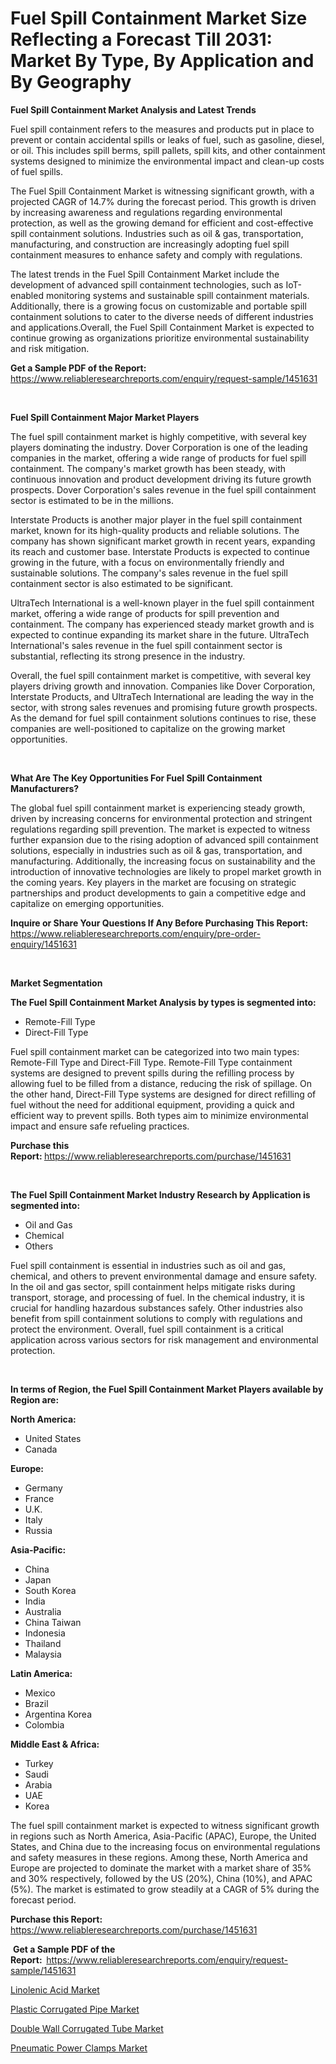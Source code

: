 <p><h1>Fuel Spill Containment Market Size Reflecting a Forecast Till 2031: Market By Type, By Application and By Geography</h1></p><p><strong>Fuel Spill Containment Market Analysis and Latest Trends</strong></p>
<p><p>Fuel spill containment refers to the measures and products put in place to prevent or contain accidental spills or leaks of fuel, such as gasoline, diesel, or oil. This includes spill berms, spill pallets, spill kits, and other containment systems designed to minimize the environmental impact and clean-up costs of fuel spills.</p><p>The Fuel Spill Containment Market is witnessing significant growth, with a projected CAGR of 14.7% during the forecast period. This growth is driven by increasing awareness and regulations regarding environmental protection, as well as the growing demand for efficient and cost-effective spill containment solutions. Industries such as oil & gas, transportation, manufacturing, and construction are increasingly adopting fuel spill containment measures to enhance safety and comply with regulations.</p><p>The latest trends in the Fuel Spill Containment Market include the development of advanced spill containment technologies, such as IoT-enabled monitoring systems and sustainable spill containment materials. Additionally, there is a growing focus on customizable and portable spill containment solutions to cater to the diverse needs of different industries and applications.Overall, the Fuel Spill Containment Market is expected to continue growing as organizations prioritize environmental sustainability and risk mitigation.</p></p>
<p><strong>Get a Sample PDF of the Report:&nbsp;</strong> <a href="https://www.reliableresearchreports.com/enquiry/request-sample/1451631">https://www.reliableresearchreports.com/enquiry/request-sample/1451631</a></p>
<p>&nbsp;</p>
<p><strong>Fuel Spill Containment Major Market Players</strong></p>
<p><p>The fuel spill containment market is highly competitive, with several key players dominating the industry. Dover Corporation is one of the leading companies in the market, offering a wide range of products for fuel spill containment. The company's market growth has been steady, with continuous innovation and product development driving its future growth prospects. Dover Corporation's sales revenue in the fuel spill containment sector is estimated to be in the millions.</p><p>Interstate Products is another major player in the fuel spill containment market, known for its high-quality products and reliable solutions. The company has shown significant market growth in recent years, expanding its reach and customer base. Interstate Products is expected to continue growing in the future, with a focus on environmentally friendly and sustainable solutions. The company's sales revenue in the fuel spill containment sector is also estimated to be significant.</p><p>UltraTech International is a well-known player in the fuel spill containment market, offering a wide range of products for spill prevention and containment. The company has experienced steady market growth and is expected to continue expanding its market share in the future. UltraTech International's sales revenue in the fuel spill containment sector is substantial, reflecting its strong presence in the industry.</p><p>Overall, the fuel spill containment market is competitive, with several key players driving growth and innovation. Companies like Dover Corporation, Interstate Products, and UltraTech International are leading the way in the sector, with strong sales revenues and promising future growth prospects. As the demand for fuel spill containment solutions continues to rise, these companies are well-positioned to capitalize on the growing market opportunities.</p></p>
<p>&nbsp;</p>
<p><strong>What Are The Key Opportunities For Fuel Spill Containment Manufacturers?</strong></p>
<p><p>The global fuel spill containment market is experiencing steady growth, driven by increasing concerns for environmental protection and stringent regulations regarding spill prevention. The market is expected to witness further expansion due to the rising adoption of advanced spill containment solutions, especially in industries such as oil & gas, transportation, and manufacturing. Additionally, the increasing focus on sustainability and the introduction of innovative technologies are likely to propel market growth in the coming years. Key players in the market are focusing on strategic partnerships and product developments to gain a competitive edge and capitalize on emerging opportunities.</p></p>
<p><strong>Inquire or Share Your Questions If Any Before Purchasing This Report:</strong> <a href="https://www.reliableresearchreports.com/enquiry/pre-order-enquiry/1451631">https://www.reliableresearchreports.com/enquiry/pre-order-enquiry/1451631</a></p>
<p>&nbsp;</p>
<p><strong>Market Segmentation</strong></p>
<p><strong>The Fuel Spill Containment Market Analysis by types is segmented into:</strong></p>
<p><ul><li>Remote-Fill Type</li><li>Direct-Fill Type</li></ul></p>
<p><p>Fuel spill containment market can be categorized into two main types: Remote-Fill Type and Direct-Fill Type. Remote-Fill Type containment systems are designed to prevent spills during the refilling process by allowing fuel to be filled from a distance, reducing the risk of spillage. On the other hand, Direct-Fill Type systems are designed for direct refilling of fuel without the need for additional equipment, providing a quick and efficient way to prevent spills. Both types aim to minimize environmental impact and ensure safe refueling practices.</p></p>
<p><strong>Purchase this Report:&nbsp;</strong><a href="https://www.reliableresearchreports.com/purchase/1451631">https://www.reliableresearchreports.com/purchase/1451631</a></p>
<p>&nbsp;</p>
<p><strong>The Fuel Spill Containment Market Industry Research by Application is segmented into:</strong></p>
<p><ul><li>Oil and Gas</li><li>Chemical</li><li>Others</li></ul></p>
<p><p>Fuel spill containment is essential in industries such as oil and gas, chemical, and others to prevent environmental damage and ensure safety. In the oil and gas sector, spill containment helps mitigate risks during transport, storage, and processing of fuel. In the chemical industry, it is crucial for handling hazardous substances safely. Other industries also benefit from spill containment solutions to comply with regulations and protect the environment. Overall, fuel spill containment is a critical application across various sectors for risk management and environmental protection.</p></p>
<p>&nbsp;</p>
<p><strong>In terms of Region, the Fuel Spill Containment Market Players available by Region are:</strong></p>
<p>
    <p> <strong> North America: </strong>
        <ul>
            <li>United States</li>
            <li>Canada</li>
        </ul>
        </p> 
    <p> <strong> Europe: </strong>
        <ul>
            <li>Germany</li>
            <li>France</li>
            <li>U.K.</li>
            <li>Italy</li>
            <li>Russia</li>
        </ul>
        </p> 
    <p> <strong> Asia-Pacific: </strong>
        <ul>
            <li>China</li>
            <li>Japan</li>
            <li>South Korea</li>
            <li>India</li>
            <li>Australia</li>
            <li>China Taiwan</li>
            <li>Indonesia</li>
            <li>Thailand</li>
            <li>Malaysia</li>
        </ul>
        </p> 
    <p> <strong> Latin America: </strong>
        <ul>
            <li>Mexico</li>
            <li>Brazil</li>
            <li>Argentina Korea</li>
            <li>Colombia</li>
        </ul>
        </p> 
    <p> <strong> Middle East & Africa: </strong>
        <ul>
            <li>Turkey</li>
            <li>Saudi</li>
            <li>Arabia</li>
            <li>UAE</li>
            <li>Korea</li>
        </ul>
    </p>
    </p>
<p><p>The fuel spill containment market is expected to witness significant growth in regions such as North America, Asia-Pacific (APAC), Europe, the United States, and China due to the increasing focus on environmental regulations and safety measures in these regions. Among these, North America and Europe are projected to dominate the market with a market share of 35% and 30% respectively, followed by the US (20%), China (10%), and APAC (5%). The market is estimated to grow steadily at a CAGR of 5% during the forecast period.</p></p>
<p><strong>Purchase this Report: </strong><a href="https://www.reliableresearchreports.com/purchase/1451631">https://www.reliableresearchreports.com/purchase/1451631</a></p>
<p>&nbsp;<strong>Get a Sample PDF of the Report:&nbsp;&nbsp;</strong><a href="https://www.reliableresearchreports.com/enquiry/request-sample/1451631">https://www.reliableresearchreports.com/enquiry/request-sample/1451631</a></p>
<p><strong></strong></p>
<p><p><a href="https://github.com/sonuprakash1/Market-Research-Report-List-1/blob/main/linolenic-acid-market.md">Linolenic Acid Market</a></p><p><a href="https://issuu.com/reportprime-2/docs/plastic-corrugated-pipe-market-size-2030.pptx">Plastic Corrugated Pipe Market</a></p><p><a href="https://issuu.com/reportprime-2/docs/double-wall-corrugated-tube-market-size-2030.pptx">Double Wall Corrugated Tube Market</a></p><p><a href="https://github.com/Whitneyboyettebo9kiw7yr13/Market-Research-Report-List-1/blob/main/pneumatic-power-clamps-market.md">Pneumatic Power Clamps Market</a></p></p>